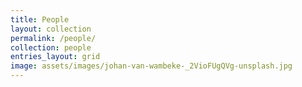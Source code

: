 ```yaml
---
title: People
layout: collection
permalink: /people/
collection: people
entries_layout: grid
image: assets/images/johan-van-wambeke-_2VioFUgQVg-unsplash.jpg
---
```


